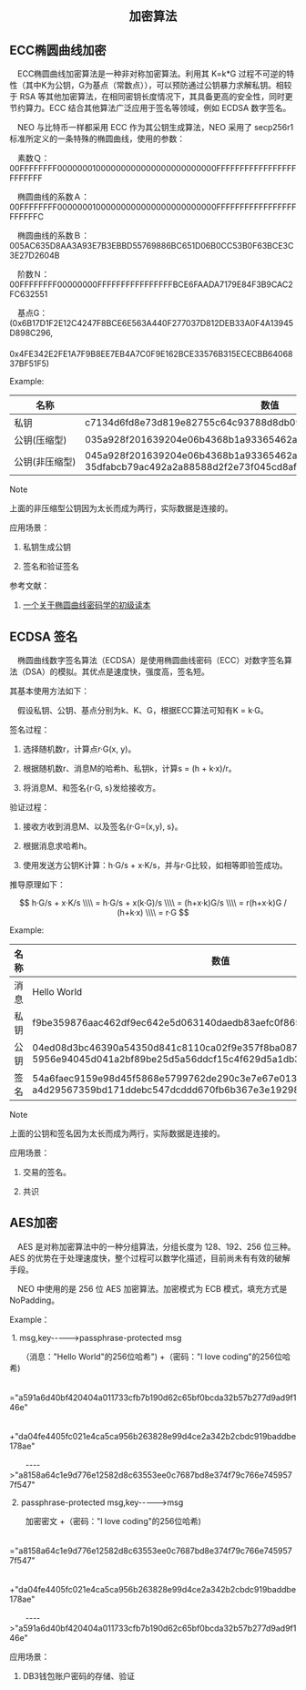 <center> <h2> 加密算法 </h2> </center>

## ECC椭圆曲线加密

​　ECC椭圆曲线加密算法是一种非对称加密算法。利用其 K=k*G 过程不可逆的特性（其中K为公钥，G为基点（常数点）），可以预防通过公钥暴力求解私钥。相较于 RSA 等其他加密算法，在相同密钥长度情况下，其具备更高的安全性，同时更节约算力。ECC 结合其他算法广泛应用于签名等领域，例如 ECDSA 数字签名。

　NEO 与比特币一样都采用 ECC 作为其公钥生成算法，NEO 采用了 secp256r1 标准所定义的一条特殊的椭圆曲线，使用的参数：

　素数Ｑ：00FFFFFFFF00000001000000000000000000000000FFFFFFFFFFFFFFFFFFFFFFFF

　椭圆曲线的系数Ａ：00FFFFFFFF00000001000000000000000000000000FFFFFFFFFFFFFFFFFFFFFFFC

　椭圆曲线的系数Ｂ：005AC635D8AA3A93E7B3EBBD55769886BC651D06B0CC53B0F63BCE3C3E27D2604B

　阶数Ｎ：00FFFFFFFF00000000FFFFFFFFFFFFFFFFBCE6FAADA7179E84F3B9CAC2FC632551

　基点G：(0x6B17D1F2E12C4247F8BCE6E563A440F277037D812DEB33A0F4A13945D898C296,
　　　　　0x4FE342E2FE1A7F9B8EE7EB4A7C0F9E162BCE33576B315ECECBB6406837BF51F5)


Example:

| 名称 | 数值 |
| --- | --- |
| 私钥   |  c7134d6fd8e73d819e82755c64c93788d8db0961929e025a53363c4cc02a6962 |
| 公钥(压缩型) |  035a928f201639204e06b4368b1a93365462a8ebbff0b8818151b74faab3a2b61a |
| <nobr>公钥(非压缩型)</nobr> | 045a928f201639204e06b4368b1a93365462a8ebbff0b8818151b74faab3a2b61a 35dfabcb79ac492a2a88588d2f2e73f045cd8af58059282e09d693dc340e113f |

> [!NOTE]
> 上面的非压缩型公钥因为太长而成为两行，实际数据是连接的。

应用场景：

1. 私钥生成公钥

2. 签名和验证签名

参考文献：

1. [一个关于椭圆曲线密码学的初级读本 ](https://arstechnica.com/information-technology/2013/10/a-relatively-easy-to-understand-primer-on-elliptic-curve-cryptography/)


## ECDSA 签名

​　椭圆曲线数字签名算法（ECDSA）是使用椭圆曲线密码（ECC）对数字签名算法（DSA）的模拟。其优点是速度快，强度高，签名短。

其基本使用方法如下：

​　假设私钥、公钥、基点分别为k、K、G，根据ECC算法可知有K = k·G。

签名过程：

   1. 选择随机数r，计算点r·G(x, y)。

   2. 根据随机数r、消息M的哈希h、私钥k，计算s = (h + k·x)/r。
    
   3. 将消息M、和签名{r·G, s}发给接收方。

验证过程：

   1. 接收方收到消息M、以及签名{r·G=(x,y), s}。

   2. 根据消息求哈希h。
   
   3. 使用发送方公钥K计算：h·G/s + x·K/s，并与r·G比较，如相等即验签成功。

推导原理如下：

<script type="text/javascript" src="http://cdn.mathjax.org/mathjax/latest/MathJax.js?config=default"></script>

$$
h·G/s + x·K/s           \\\\
= h·G/s + x(k·G)/s      \\\\
= (h+x·k)G/s                  \\\\
= r(h+x·k)G / (h+k·x)   \\\\
= r·G                                  
$$


Example:

| 名称 | 数值                                                         |
| ---- | ------------------------------------------------------------ |
| 消息 | Hello World                                                  |
| 私钥 | f9be359876aac462df9ec642e5d063140daedb83aefc0f8657b08132d3da62d2 |
| 公钥 | 04ed08d3bc46390a54350d841c8110ca02f9e357f8ba08702078de2d7041727<br>5956e94045d041a2bf89be25d5a56ddcf15c4f629d5a1db32657d0da13ebde64b29 |
| 签名 | 54a6faec9159e98d45f5868e5799762de290c3e7e67e013c1bd6a2a6f8a2e500<br>a4d29567359bd171ddebc547dcddd670fb6b367e3e19298d7672f0422b5a2c52 |

> [!NOTE]
> 上面的公钥和签名因为太长而成为两行，实际数据是连接的。

应用场景：

1. 交易的签名。

2. 共识




## AES加密

　AES 是对称加密算法中的一种分组算法，分组长度为 128、192、256 位三种。AES 的优势在于处理速度快，整个过程可以数学化描述，目前尚未有有效的破解手段。

​　NEO 中使用的是 256 位 AES 加密算法。加密模式为 ECB 模式，填充方式是 NoPadding。

Example：

​  1. msg,key----->passphrase-protected msg

　　（消息："Hello World"的256位哈希") +（密码："l love coding"的256位哈希)

　　="a591a6d40bf420404a011733cfb7b190d62c65bf0bcda32b57b277d9ad9f146e"

　　　+"da04fe4405fc021e4ca5ca956b263828e99d4ce2a342b2cbdc919baddbe178ae"

　　---->"a8158a64c1e9d776e12582d8c63553ee0c7687bd8e374f79c766e7459577f547"

​  2. passphrase-protected msg,key----->msg

　　加密密文 +（密码："l love coding"的256位哈希)

　　="a8158a64c1e9d776e12582d8c63553ee0c7687bd8e374f79c766e7459577f547"

　　　+"da04fe4405fc021e4ca5ca956b263828e99d4ce2a342b2cbdc919baddbe178ae"

　　---->"a591a6d40bf420404a011733cfb7b190d62c65bf0bcda32b57b277d9ad9f146e"

应用场景：

1. DB3钱包账户密码的存储、验证

